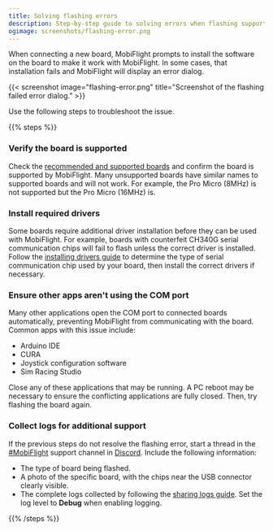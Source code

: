 ```yaml
---
title: Solving flashing errors
description: Step-by-step guide to solving errors when flashing supported MobiFlight boards.
ogimage: screenshots/flashing-error.png
---
```


When connecting a new board, MobiFlight prompts to install the software on the board to make it work with MobiFlight. In some cases, that installation fails and MobiFlight will display an error dialog.

{{< screenshot image="flashing-error.png" title="Screenshot of the flashing failed error dialog." >}}

Use the following steps to troubleshoot the issue.

{{% steps %}}

### Verify the board is supported

Check the [recommended and supported boards](/boards/) and confirm the board is supported by MobiFlight. Many unsupported boards have similar names to supported boards and will not work. For example, the Pro Micro (8MHz) is not supported but the Pro Micro (16MHz) is.

### Install required drivers

Some boards require additional driver installation before they can be used with MobiFlight. For example, boards with counterfeit CH340G serial communication chips will fail to flash unless the correct driver is installed. Follow the [installing drivers guide](/guides/installing-drivers/) to determine the type of serial communication chip used by your board, then install the correct drivers if necessary.

### Ensure other apps aren't using the COM port

Many other applications open the COM port to connected boards automatically, preventing MobiFlight from communicating with the board. Common apps with this issue include:

- Arduino IDE
- CURA
- Joystick configuration software
- Sim Racing Studio

Close any of these applications that may be running. A PC reboot may be necessary to ensure the conflicting applications are fully closed. Then, try flashing the board again.

### Collect logs for additional support

If the previous steps do not resolve the flashing error, start a thread in the [#MobiFlight](https://discord.com/channels/608690978081210392/1028767888242376794) support channel in [Discord](https://discord.gg/yUaBqMbz). Include the following information:

- The type of board being flashed.
- A photo of the specific board, with the chips near the USB connector clearly visible.
- The complete logs collected by following the [sharing logs guide](/guides/sharing-logs/). Set the log level to **Debug** when enabling logging.

{{% /steps %}}

